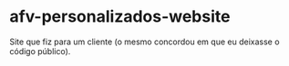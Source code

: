 # afv-personalizados-website
Site que fiz para um cliente (o mesmo concordou em que eu deixasse o código público).
